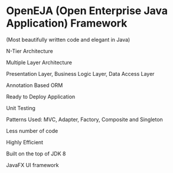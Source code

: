 # OpenEJA (Open Enterprise Java Application) Framework
(Most beautifully written code and elegant in Java)

N-Tier Architecture

Multiple Layer Architecture 

Presentation Layer, Business Logic Layer, Data Access Layer

Annotation Based ORM 

Ready to Deploy Application 

Unit Testing 

Patterns Used: MVC, Adapter, Factory, Composite and Singleton

Less number of code 

Highly Efficient

Built on the top of JDK 8 

JavaFX UI framework
